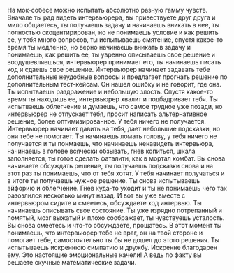 На мок-собесе можно испытать абсолютно разную гамму чувств. Вначале ты рад видеть интервьюрера, вы привествуете друг друга и мило общаетесь, ты получаешь задачу и начинаешь вникать в нее, ты полностью скоцентирирован, но не понимаешь условие и как решить ее, у тебя много вопросов, ты испытываешь смятение, спустя какое-то время ты медленно, но верно начинаешь вникать в задачу и понимаешь, как решить ее, ты увренно описываешь свое решение и воодушевляешься, интервьюрер принимает его, ты начинаешь писать код и сдаешь свое решение. Интервьюрер начинает задавать тебе дополнительные неудобные вопросы и предлагает прогнать решение по дополнительным тест-кейсам. Он нашел ошибку и не говорит, где она. Ты испытваешь раздражение и небольшую злость. Спустя какое-то время ты находишь ее, интервьюрер хвалит и подбадривает тебя. Ты испытваешь облегчение и думаешь, что самое трудное уже позади, но интервьюрер не отпускает тебя, просит написать альтернативное решение, более оптимизированное. У тебя ничего не получается. Интервьюрер начинает давить на тебя, дает небольшие подсказки, но они тебе не помогает. Ты начинаешь ломать голову, у тебя ничего не получается и ты понмаешь, что начинаешь ненавидеть интервьюра, начинаешь в голове всячески обзывать, гнев копиться, шкала заполняется, ты готов сделать фаталити, как в мортал комбат. Вы снова начинаете обсуждать решение, ты получаешь подсказки снова и на этот раз ты понимаешь, что от тебя хотят. У тебя начинает получаться и в итоге ты получаешь нужное решение. Ты снова испытываешь эйфорию и облегчение. Гнев куда-то уходит и ты не понимаешь чего так разозлился несколько минут назад. И вот вы уже вместе с интервьюром сидите и смеетесь, обсуждаете ход интервью. Ты начинаешь описывать свое состояние. Ты уже изрядно потрепанный и помятый, мозг выжатый и плохо соображает, ты чувствуешь усталость. Вы снова смеетесь и что-то обсуждаете, прощатесь. В этот момент ты понимаешь, что интервьюрер тебе не враг, он на твой стороне и помогает тебе, самостоятельно ты бы не дошел до этого решения. Ты испытываешь искреннюю симпатию и дружбу. Искренне благодарен ему. Это настоящие эмоциональные качели! А ведь по факту вы решаете скучные математические задачи.